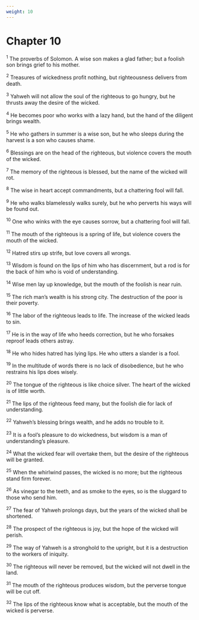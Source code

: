 ```yaml
---
weight: 10
---
```


# Chapter 10

<sup>1</sup> The proverbs of Solomon. A wise son makes a glad father; but a foolish son brings grief to his mother. 

<sup>2</sup> Treasures of wickedness profit nothing, but righteousness delivers from death. 

<sup>3</sup> Yahweh will not allow the soul of the righteous to go hungry, but he thrusts away the desire of the wicked. 

<sup>4</sup> He becomes poor who works with a lazy hand, but the hand of the diligent brings wealth. 

<sup>5</sup> He who gathers in summer is a wise son, but he who sleeps during the harvest is a son who causes shame. 

<sup>6</sup> Blessings are on the head of the righteous, but violence covers the mouth of the wicked. 

<sup>7</sup> The memory of the righteous is blessed, but the name of the wicked will rot. 

<sup>8</sup> The wise in heart accept commandments, but a chattering fool will fall. 

<sup>9</sup> He who walks blamelessly walks surely, but he who perverts his ways will be found out. 

<sup>10</sup> One who winks with the eye causes sorrow, but a chattering fool will fall. 

<sup>11</sup> The mouth of the righteous is a spring of life, but violence covers the mouth of the wicked. 

<sup>12</sup> Hatred stirs up strife, but love covers all wrongs. 

<sup>13</sup> Wisdom is found on the lips of him who has discernment, but a rod is for the back of him who is void of understanding. 

<sup>14</sup> Wise men lay up knowledge, but the mouth of the foolish is near ruin. 

<sup>15</sup> The rich man’s wealth is his strong city. The destruction of the poor is their poverty. 

<sup>16</sup> The labor of the righteous leads to life. The increase of the wicked leads to sin. 

<sup>17</sup> He is in the way of life who heeds correction, but he who forsakes reproof leads others astray. 

<sup>18</sup> He who hides hatred has lying lips. He who utters a slander is a fool. 

<sup>19</sup> In the multitude of words there is no lack of disobedience, but he who restrains his lips does wisely. 

<sup>20</sup> The tongue of the righteous is like choice silver. The heart of the wicked is of little worth. 

<sup>21</sup> The lips of the righteous feed many, but the foolish die for lack of understanding. 

<sup>22</sup> Yahweh’s blessing brings wealth, and he adds no trouble to it. 

<sup>23</sup> It is a fool’s pleasure to do wickedness, but wisdom is a man of understanding’s pleasure. 

<sup>24</sup> What the wicked fear will overtake them, but the desire of the righteous will be granted. 

<sup>25</sup> When the whirlwind passes, the wicked is no more; but the righteous stand firm forever. 

<sup>26</sup> As vinegar to the teeth, and as smoke to the eyes, so is the sluggard to those who send him. 

<sup>27</sup> The fear of Yahweh prolongs days, but the years of the wicked shall be shortened. 

<sup>28</sup> The prospect of the righteous is joy, but the hope of the wicked will perish. 

<sup>29</sup> The way of Yahweh is a stronghold to the upright, but it is a destruction to the workers of iniquity. 

<sup>30</sup> The righteous will never be removed, but the wicked will not dwell in the land. 

<sup>31</sup> The mouth of the righteous produces wisdom, but the perverse tongue will be cut off. 

<sup>32</sup> The lips of the righteous know what is acceptable, but the mouth of the wicked is perverse. 


